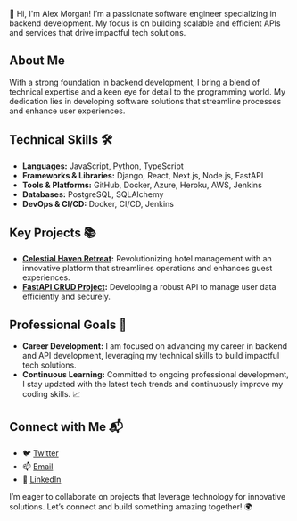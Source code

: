 👋 Hi, I'm Alex Morgan! I’m a passionate software engineer specializing in backend development. My focus is on building scalable and efficient APIs and services that drive impactful tech solutions.

## About Me
With a strong foundation in backend development, I bring a blend of technical expertise and a keen eye for detail to the programming world. My dedication lies in developing software solutions that streamline processes and enhance user experiences.

## Technical Skills 🛠️
- **Languages:** JavaScript, Python, TypeScript
- **Frameworks & Libraries:** Django, React, Next.js, Node.js, FastAPI
- **Tools & Platforms:** GitHub, Docker, Azure, Heroku, AWS, Jenkins
- **Databases:** PostgreSQL, SQLAlchemy
- **DevOps & CI/CD:** Docker, CI/CD, Jenkins

## Key Projects 📚
- **[Celestial Haven Retreat](https://github.com/justmogen/Celestial-haven-retreat):** Revolutionizing hotel management with an innovative platform that streamlines operations and enhances guest experiences.
- **[FastAPI CRUD Project](https://github.com/justmogen/Celestial-haven-retreat):** Developing a robust API to manage user data efficiently and securely.

## Professional Goals 🚀
- **Career Development:** I am focused on advancing my career in backend and API development, leveraging my technical skills to build impactful tech solutions.
- **Continuous Learning:** Committed to ongoing professional development, I stay updated with the latest tech trends and continuously improve my coding skills. 📈

## Connect with Me 📬
- 🐦 [Twitter](https://x.com/JustMogen)
- 📫 [Email](mailto:justmogen@gmail.com)
- 🔗 [LinkedIn](https://www.linkedin.com/in/alex-morgan-0a1330239/)

I’m eager to collaborate on projects that leverage technology for innovative solutions. Let’s connect and build something amazing together! 🌍
